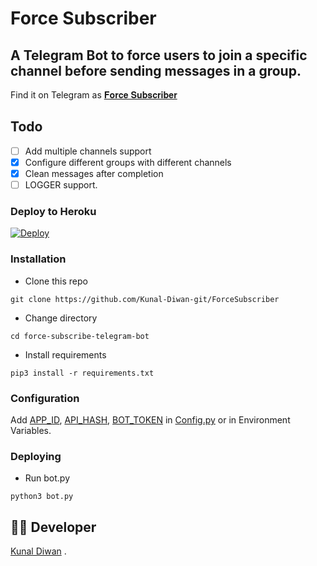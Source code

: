 # Force Subscriber

A Telegram Bot to force users to join a specific channel before sending messages in a group.
- 
Find it on Telegram as [𝐅𝐨𝐫𝐜𝐞 𝐒𝐮𝐛𝐬𝐜𝐫𝐢𝐛𝐞𝐫](https://t.me/ForceSubscriber_Bot)

## Todo
- [ ] Add multiple channels support
- [X] Configure different groups with different channels
- [X] Clean messages after completion
- [ ] LOGGER support.

### Deploy to Heroku
[![Deploy](https://www.herokucdn.com/deploy/button.svg)](https://heroku.com/deploy?template=https://github.com/Kunal-Diwan/ForceSubscriber)


### Installation
- Clone this repo
```
git clone https://github.com/Kunal-Diwan-git/ForceSubscriber
```
- Change directory
```
cd force-subscribe-telegram-bot
```
- Install requirements
```
pip3 install -r requirements.txt
```

### Configuration
Add [APP_ID](https://my.telegram.org/apps), [API_HASH](https://my.telegram.org/apps), [BOT_TOKEN](https://t.me/botfather) in [Config.py](Config.py) or in Environment Variables.

### Deploying
- Run bot.py
```
python3 bot.py
```

## 👨‍💻 Developer

 [Kunal Diwan](t.me/kunaldiwan) .


